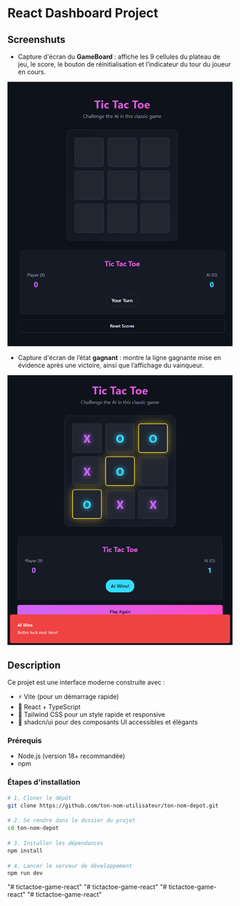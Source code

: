 # React Dashboard Project

## Screenshuts

- Capture d'écran du **GameBoard** : affiche les 9 cellules du plateau de jeu, le score, le bouton de réinitialisation et l’indicateur du tour du joueur en cours.

![GameBoard](./public/game-screenshots/game-board.png)

- Capture d'écran de l’état **gagnant** : montre la ligne gagnante mise en évidence après une victoire, ainsi que l’affichage du vainqueur.

![Winning State](./public/game-screenshots/game-board-win.png)

## Description

Ce projet est une interface moderne construite avec :

- ⚡️ Vite (pour un démarrage rapide)
- 🧠 React + TypeScript
- 🎨 Tailwind CSS pour un style rapide et responsive
- 🧩 shadcn/ui pour des composants UI accessibles et élégants

### Prérequis

- Node.js (version 18+ recommandée)
- npm

### Étapes d'installation

```bash
# 1. Cloner le dépôt
git clone https://github.com/ton-nom-utilisateur/ton-nom-depot.git

# 2. Se rendre dans le dossier du projet
cd ton-nom-depot

# 3. Installer les dépendances
npm install

# 4. Lancer le serveur de développement
npm run dev
```

"# tictactoe-game-react"
"# tictactoe-game-react"
"# tictactoe-game-react"
"# tictactoe-game-react"
